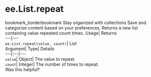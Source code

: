  
#  ee.List.repeat 
bookmark_borderbookmark Stay organized with collections  Save and categorize content based on your preferences.
Returns a new list containing value repeated count times. 
Usage| Returns  
---|---  
`ee.List.repeat(value, count)`| List  
Argument| Type| Details  
---|---|---  
`value`| Object| The value to repeat.  
`count`| Integer| The number of times to repeat.  
Was this helpful?
